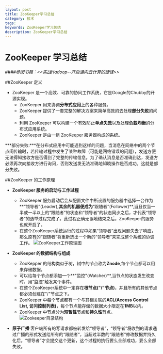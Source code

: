 ```yaml
---
layout: post
title: ZooKeeper学习总结
category: 技术
tags: 
keywords: ZooKeeper学习总结
description: ZooKeeper学习总结
---
```

# ZooKeeper 学习总结
####*参阅书籍：<<实战Hadoop--开启通向云计算的捷径>>*

##ZooKeeper 定义
- ZooKeeper 是一个高效、可靠的协同工作系统，它是Google的Chubby的开源实现。
    - ZooKeeper 用来协调**分布式应用**上的各种服务。
    - ZooKeeper 提供了一套完整的解决方案来简单高效的去处理**部分失败**的问题。
    - 利用 ZooKeeper 可以构建一个有效防止**单点失效**以及处理**负载均衡**的分布式应用系统。
    - ZooKeeper 是由一组 ZooKeeper 服务器构成的系统。

***部分失败:***在分布式应用中可能遇到这样的问题，当消息在网络中的两个节点间传输时，若传输过程中发生了某种故障（可能是网络错误的问题），发送方便无法得知接收方是否得到了完整的传输信息，为了确认消息是否准确到达，发送方必须再次向接收方进行询问，否则发送发无法准确地知晓操作是否成功。这就是部分失败。

##ZooKeeper 的工作原理
- **ZooKeeper 服务的启动与工作过程**
    - ZooKeeper 服务启动后会从配置文件中所设置的服务器中选择一台作为**“领导者”(Leader)**,其余的机器便成为**“跟随者”(Follower)**,当且仅当一半或一半以上的“跟随者”的状态和“领导者”的状态同步之后，才代表“领导者”的选举过程完成了。此过程正确无误地结束之后，ZooKeeper的服务也就开启了。
    - 在整个ZooKeeper系统运行的过程中如果“领导者”出现问题失去了响应，那么原有的“跟随者”将重新选出一个新的“领导者”来完成整个系统的协调工作。
![ZooKeeper工作原理图](https://zookeeper.apache.org/doc/trunk/images/zkservice.jpg)

- **ZooKeeper 的数据结构与组成**
    - ZooKepper 的结构类似于树，树中的节点称为**Znode**,每个节点都可以用来存储数据。
    - 可以给每个节点都添加一个**"监控"(Watcher)**,当节点的状态发生改变时，用“监控”触发某个事件。
    - 在整个ZooKeeper系统中一定存在**根节点("/"节点)**，并且所有的其他节点都必须创建在"/"节点之下。
    - ZooKeeper 中每个节点都有一个与其相关联的**ACL(Access Control List, 访问控制列表)**，每个节点能存储的数据大小限定在**1MB**以内。
    - ZooKeeper 中节点分为**短暂性**节点和**持久性**节点。
![Zookeeper目录结构](https://zookeeper.apache.org/doc/trunk/images/zknamespace.jpg)

- **原子广播**
    客户端所有的写请求都被转发给“领导者”，“领导者”将收到的请求通过广播的形式发送给所有的“跟随者”，当超过半数的“跟随者”修改数据并持久化后，“领导者”才会提交这个更新，这个过程的执行要么全部成功，要么全部失败。
